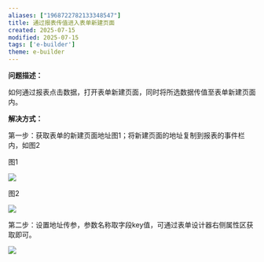 ```yaml
---
aliases: ["1968722782133348547"]
title: 通过报表传值进入表单新建页面
created: 2025-07-15
modified: 2025-07-15
tags: ['e-builder']
theme: e-builder
---
```


**问题描述：**

如何通过报表点击数据，打开表单新建页面，同时将所选数据传值至表单新建页面内。

**解决方式：**

第一步：获取表单的新建页面地址图1；将新建页面的地址复制到报表的事件栏内，如图2

图1

![](https://myhelpdoc.oss-cn-heyuan.aliyuncs.com/mdimages/8305094bc6320291c3ff8ec5ecebd87a.jpg)

图2

![](https://myhelpdoc.oss-cn-heyuan.aliyuncs.com/mdimages/c23cab9fdf1767011af746367dc0a882.jpg)

第二步：设置地址传参，参数名称取字段key值，可通过表单设计器右侧属性区获取即可。

![](https://myhelpdoc.oss-cn-heyuan.aliyuncs.com/mdimages/fd71f1e3a9191808060efa767895a51a.jpg)

